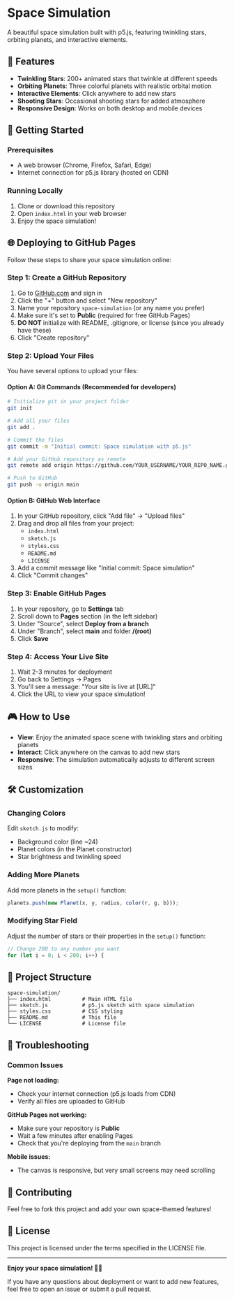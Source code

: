 # Space Simulation

A beautiful space simulation built with p5.js, featuring twinkling stars, orbiting planets, and interactive elements.

## 🌟 Features

- **Twinkling Stars**: 200+ animated stars that twinkle at different speeds
- **Orbiting Planets**: Three colorful planets with realistic orbital motion
- **Interactive Elements**: Click anywhere to add new stars
- **Shooting Stars**: Occasional shooting stars for added atmosphere
- **Responsive Design**: Works on both desktop and mobile devices

## 🚀 Getting Started

### Prerequisites

- A web browser (Chrome, Firefox, Safari, Edge)
- Internet connection for p5.js library (hosted on CDN)

### Running Locally

1. Clone or download this repository
2. Open `index.html` in your web browser
3. Enjoy the space simulation!

## 🌐 Deploying to GitHub Pages

Follow these steps to share your space simulation online:

### Step 1: Create a GitHub Repository

1. Go to [GitHub.com](https://github.com) and sign in
2. Click the "+" button and select "New repository"
3. Name your repository `space-simulation` (or any name you prefer)
4. Make sure it's set to **Public** (required for free GitHub Pages)
5. **DO NOT** initialize with README, .gitignore, or license (since you already have these)
6. Click "Create repository"

### Step 2: Upload Your Files

You have several options to upload your files:

#### Option A: Git Commands (Recommended for developers)

```bash
# Initialize git in your project folder
git init

# Add all your files
git add .

# Commit the files
git commit -m "Initial commit: Space simulation with p5.js"

# Add your GitHub repository as remote
git remote add origin https://github.com/YOUR_USERNAME/YOUR_REPO_NAME.git

# Push to GitHub
git push -u origin main
```

#### Option B: GitHub Web Interface

1. In your GitHub repository, click "Add file" → "Upload files"
2. Drag and drop all files from your project:
   - `index.html`
   - `sketch.js`
   - `styles.css`
   - `README.md`
   - `LICENSE`
3. Add a commit message like "Initial commit: Space simulation"
4. Click "Commit changes"

### Step 3: Enable GitHub Pages

1. In your repository, go to **Settings** tab
2. Scroll down to **Pages** section (in the left sidebar)
3. Under "Source", select **Deploy from a branch**
4. Under "Branch", select **main** and folder **/(root)**
5. Click **Save**

### Step 4: Access Your Live Site

1. Wait 2-3 minutes for deployment
2. Go back to Settings → Pages
3. You'll see a message: "Your site is live at [URL]"
4. Click the URL to view your space simulation!

## 🎮 How to Use

- **View**: Enjoy the animated space scene with twinkling stars and orbiting planets
- **Interact**: Click anywhere on the canvas to add new stars
- **Responsive**: The simulation automatically adjusts to different screen sizes

## 🛠️ Customization

### Changing Colors

Edit `sketch.js` to modify:
- Background color (line ~24)
- Planet colors (in the Planet constructor)
- Star brightness and twinkling speed

### Adding More Planets

Add more planets in the `setup()` function:

```javascript
planets.push(new Planet(x, y, radius, color(r, g, b)));
```

### Modifying Star Field

Adjust the number of stars or their properties in the `setup()` function:

```javascript
// Change 200 to any number you want
for (let i = 0; i < 200; i++) {
```

## 📁 Project Structure

```
space-simulation/
├── index.html          # Main HTML file
├── sketch.js           # p5.js sketch with space simulation
├── styles.css          # CSS styling
├── README.md           # This file
└── LICENSE             # License file
```

## 🐛 Troubleshooting

### Common Issues

**Page not loading:**
- Check your internet connection (p5.js loads from CDN)
- Verify all files are uploaded to GitHub

**GitHub Pages not working:**
- Make sure your repository is **Public**
- Wait a few minutes after enabling Pages
- Check that you're deploying from the `main` branch

**Mobile issues:**
- The canvas is responsive, but very small screens may need scrolling

## 🤝 Contributing

Feel free to fork this project and add your own space-themed features!

## 📄 License

This project is licensed under the terms specified in the LICENSE file.

---

**Enjoy your space simulation! 🚀✨**

If you have any questions about deployment or want to add new features, feel free to open an issue or submit a pull request.
